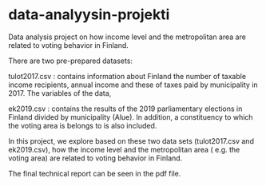 # data-analyysin-projekti
Data analysis project on how income level and the metropolitan area are related to voting behavior in Finland.

There are two pre-prepared datasets:

tulot2017.csv : contains information about Finland the number of taxable income recipients, annual income and these of taxes paid by municipality in 2017. The variables of the data,

ek2019.csv :  contains the results of the 2019 parliamentary elections in Finland divided
by municipality (Alue). In addition, a constituency to which the voting area is belongs to is also
included.

In this project, we explore based on these two data sets (tulot2017.csv and ek2019.csv), how the
income level and the metropolitan area ( e.g. the voting area) are related to voting behavior in
Finland.

The final technical report can be seen in the pdf file.
